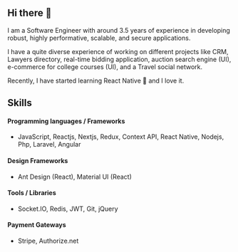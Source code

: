 ## Hi there 👋

I am a Software Engineer with around 3.5 years of experience in developing robust, highly performative, scalable, and secure applications.

I have a quite diverse experience of working on different projects like CRM, Lawyers directory, real-time bidding application, auction search engine (UI), e-commerce for college courses (UI), and a Travel social network.

Recently, I have started learning React Native 📱 and I love it.

## Skills

#### Programming languages / Frameworks

- JavaScript, Reactjs, Nextjs, Redux, Context API, React Native, Nodejs, Php, Laravel, Angular

#### Design Frameworks

- Ant Design (React), Material UI (React)

#### Tools / Libraries

- Socket.IO, Redis, JWT, Git, jQuery

#### Payment Gateways

- Stripe, Authorize.net


<!--
**Ahmdrza/ahmdrza** is a ✨ _special_ ✨ repository because its `README.md` (this file) appears on your GitHub profile.

Here are some ideas to get you started:

- 🔭 I’m currently working on ...
- 🌱 I’m currently learning ...
- 👯 I’m looking to collaborate on ...
- 🤔 I’m looking for help with ...
- 💬 Ask me about ...
- 📫 How to reach me: ...
- 😄 Pronouns: ...
- ⚡ Fun fact: ...
-->
